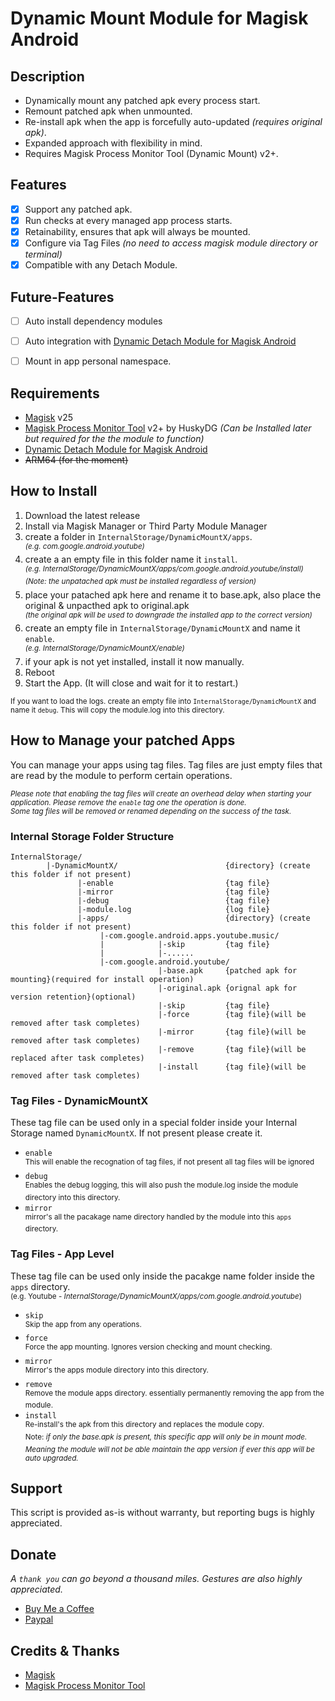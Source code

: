 # **Dynamic Mount Module for Magisk Android**

## Description
- Dynamically mount any patched apk every process start.  
- Remount patched apk when unmounted.
- Re-install apk when the app is forcefully auto-updated *(requires original apk)*.
- Expanded approach with flexibility in mind.  
- Requires Magisk Process Monitor Tool (Dynamic Mount) v2+.  

## Features
- [x] Support any patched apk.
- [x] Run checks at every managed app process starts.
- [x] Retainability, ensures that apk will always be mounted.
- [x] Configure via Tag Files *(no need to access magisk module directory or terminal)*
- [x] Compatible with any Detach Module.

## Future-Features
- [ ] Auto install dependency modules
- [ ] Auto integration with [Dynamic Detach Module for Magisk Android](https://github.com/nivranaitsirhc/dyndetachx)
- [ ] Mount in app personal namespace.


## Requirements
* [Magisk](https://github.com/topjohnwu/Magisk) v25
* [Magisk Process Monitor Tool](https://github.com/HuskyDG/zygisk_proc_monitor) v2+ by HuskyDG *(Can be Installed later but required for the the module to function)*
* [Dynamic Detach Module for Magisk Android](https://github.com/nivranaitsirhc/dyndetachx)
* ~~ARM64 (for the moment)~~

## How to Install
1. Download the latest release
2. Install via Magisk Manager or Third Party Module Manager
3. create a folder in ``InternalStorage/DynamicMountX/apps``.
<br><sup>*(e.g. com.google.android.youtube)*</sup>
4. create a an empty file in this folder name it ``install``.
<br><sup>*(e.g. InternalStorage/DynamicMountX/apps/com.google.android.youtube/install)*</sup>
<br><sup>*(Note: the unpatached apk must be installed regardless of version)*</sup>
5. place your patached apk here and rename it to base.apk, also place the original & unpacthed apk to original.apk
<br><sup>*(the original apk will be used to downgrade the installed app to the correct version)*</sup>
6. create an empty file in ``InternalStorage/DynamicMountX`` and name it ``enable``.
<br><sup>*(e.g. InternalStorage/DynamicMountX/enable)*</sup>
7. if your apk is not yet installed, install it now manually.
8. Reboot
9. Start the App. (It will close and wait for it to restart.)

<sub> If you want to load the logs. create an empty file into ``InternalStorage/DynamicMountX`` and name it ``debug``. This will copy the module.log into this directory.</sub>


## How to Manage your patched Apps
You can manage your apps using tag files. Tag files are just empty files that are read by the module to perform certain operations.  
  
<sup>*Please note that enabling the tag files will create an overhead delay when starting your application. Please remove the ``enable`` tag one the operation is done.*</sup>  
<sup>*Some tag files will be removed or renamed depending on the success of the task.*</sup>
### Internal Storage Folder Structure
```
InternalStorage/
        |-DynamicMountX/                        {directory} (create this folder if not present)
               |-enable                         {tag file}
               |-mirror                         {tag file}
               |-debug                          {tag file}
               |-module.log                     {log file}
               |-apps/                          {directory} (create this folder if not present)
                    |-com.google.android.apps.youtube.music/
                    |            |-skip         {tag file}
                    |            |-......
                    |-com.google.android.youtube/
                                 |-base.apk     {patched apk for mounting}(required for install operation)
                                 |-original.apk {orignal apk for version retention}(optional)
                                 |-skip         {tag file}
                                 |-force        {tag file}(will be removed after task completes)
                                 |-mirror       {tag file}(will be removed after task completes)
                                 |-remove       {tag file}(will be replaced after task completes)
                                 |-install      {tag file}(will be removed after task completes)
```
### Tag Files - DynamicMountX
These tag file can be used only in a special folder inside your Internal Storage named ``DynamicMountX``. If not present please create it.
- ``enable``
<br><sup>This will enable the recognation of tag files, if not present all tag files will be ignored</sup>
- ``debug``
<br><sup>Enables the debug logging, this will also push the module.log inside the module directory into this directory.</sup>
- ``mirror``
<br><sup>mirror's all the pacakage name directory handled by the module into this ``apps`` directory.</sup>
### Tag Files - App Level
These tag file can be used only inside the pacakge name folder inside the ``apps`` directory.
<br><sup>(e.g. Youtube - *InternalStorage/DynamicMountX/apps/com.google.android.youtube*)</sup>
- ``skip``
<br><sup>Skip the app from any operations.</sup>
- ``force``
<br><sup>Force the app mounting. Ignores version checking and mount checking.</sup>
- ``mirror``
<br><sup>Mirror's the apps module directory into this directory.</sup>
- ``remove``
<br><sup>Remove the module apps directory. essentially permanently removing the app from the module.</sup>
- ``install``
<br><sup>Re-install's the apk from this directory and replaces the module copy.</sup>
<br><sup>Note: *if only the base.apk is present, this specific app will only be in mount mode. Meaning the module will not be able maintain the app version if ever this app will be auto upgraded.*</sup>

## Support
This script is provided as-is without warranty, but reporting bugs is highly appreciated.

## Donate
*A ``thank you`` can go beyond a thousand miles. Gestures are also highly appreciated.*
* [Buy Me a Coffee](https://www.buymeacoffee.com/caccabo "A caffine of excitement")
* [Paypal](https://paypal.me/caccabo "PayPal")

## Credits & Thanks
* [Magisk](https://github.com/topjohnwu/Magisk)
* [Magisk Process Monitor Tool](https://github.com/HuskyDG/zygisk_proc_monitor)
